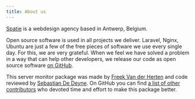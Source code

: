 ```yaml
---
title: About us
---
```


[Spatie](https://spatie.be) is a webdesign agency based in Antwerp, Belgium.

Open source software is used in all projects we deliver. Laravel, Nginx, Ubuntu are just a few of the free pieces of software we use every single day. For this, we are very grateful. 
When we feel we have solved a problem in a way that can help other developers, we release our code as open source software [on GitHub](https://spatie.be/opensource).

This server monitor package was made by [Freek Van der Herten](https://twitter.com/freekmurze) and code reviewed by [Sebastian De Deyne](https://github.com/sebastiandedeyne). On GitHub you can find [a list of other contributors](https://github.com/spatie/laravel-server-monitor/graphs/contributors) who devoted time and effort to make this package better.
